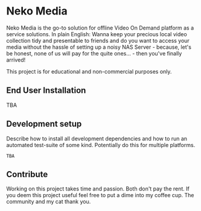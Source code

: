 # Neko Media

Neko Media is the go-to solution for offline Video On Demand platform as a service solutions.
In plain English: Wanna keep your precious local video collection tidy and presentable to friends and do you want to access your media without the hassle of setting up a noisy NAS Server - because, let's be honest, none of us will pay for the quite ones... - then you've finally arrived!

This project is for educational and non-commercial purposes only.

## End User Installation

TBA

## Development setup

Describe how to install all development dependencies and how to run an automated test-suite of some kind. Potentially do this for multiple platforms.

`TBA`

## Contribute
Working on this project takes time and passion. Both don't pay the rent. If you deem this project useful feel free to put a dime into my coffee cup. The community and my cat thank you.